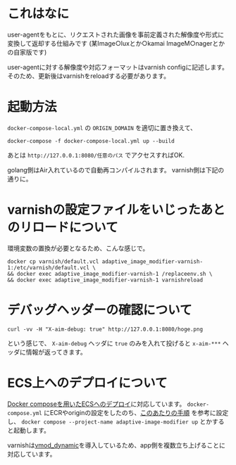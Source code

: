 # これはなに

user-agentをもとに、リクエストされた画像を事前定義された解像度や形式に変換して返却する仕組みです
(某Image○luxとか○kamai ImageM○nagerとかの自家版です)

user-agentに対する解像度や対応フォーマットはvarnish configに記述します。
そのため、更新後はvarnishをreloadする必要があります。

# 起動方法

`docker-compose-local.yml` の `ORIGIN_DOMAIN` を適切に置き換えて、

`docker-compose -f docker-compose-local.yml up --build`

あとは `http://127.0.0.1:8080/任意のパス` でアクセスすればOK.

golang側はAir入れているので自動再コンパイルされます。
varnish側は下記の通りに。

# varnishの設定ファイルをいじったあとのリロードについて

環境変数の置換が必要となるため、こんな感じで。

```
docker cp varnish/default.vcl adaptive_image_modifier-varnish-1:/etc/varnish/default.vcl \
&& docker exec adaptive_image_modifier-varnish-1 /replaceenv.sh \
&& docker exec adaptive_image_modifier-varnish-1 varnishreload
```

# デバッグヘッダーの確認について

```
curl -vv -H "X-aim-debug: true" http://127.0.0.1:8080/hoge.png
```

という感じで、 `X-aim-debug` ヘッダに `true` のみを入れて投げると `x-aim-***` ヘッダに情報が返ってきます。

# ECS上へのデプロイについて

[Docker composeを用いたECSへのデプロイ](https://docs.docker.com/cloud/ecs-compose-examples/)に対応しています。
`docker-compose.yml` にECRやoriginの設定をしたのち、[このあたりの手順](https://dev.classmethod.jp/articles/provision-locust-cluster-with-docker-compose-ecs-integration/) を参考に設定し、 `docker compose --project-name adaptive-image-modifier up` とかすると起動します。

varnishは[vmod_dynamic](https://github.com/nigoroll/libvmod-dynamic)を導入しているため、app側を複数立ち上げることに対応しています。
